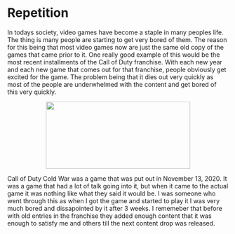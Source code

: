 <h1> <strong>Repetition</strong></h1>
<p>
In todays society, video games have become a staple in many peoples life.  The thing is many people are starting to get very bored of them.  The reason for this being that most video games now are just the same old copy of the games that came prior to it.  One really good example of this would be the most recent installments of the Call of Duty franchise.  With each new year and each new game that comes out for that franchise, people obviously get excited for the game.  The problem being that it dies out very quickly as most of the people are underwhelmed with the content and get bored of this very quickly.
  </p>
  <p align="center">
<img width="329" height="153" src=https://encrypted-tbn0.gstatic.com/images?q=tbn:ANd9GcTzEKxd2Zs7t0M2qpBqswl6BYaPzrj5-ZrYig&usqp=CAU>
</p>
<p>
  Call of Duty Cold War was a game that was put out in November 13, 2020.  It was a game that had a lot of talk going into it, but when it came to the actual game it was nothing like what they said it would be.  I was someone who went through this as when I got the game and started to play it I was very much bored and dissapointed by it after 3 weeks.  I rememeber that before with old entries in the franchise they added enough content that it was enough to satisfy me and others till the next content drop was released.
